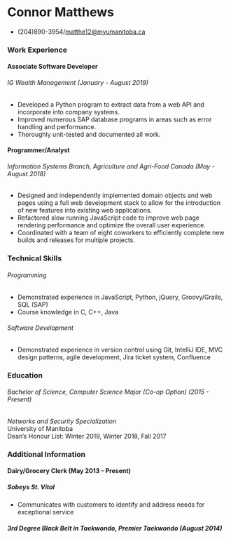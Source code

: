 # __Connor Matthews__
 - (204)890-3954/matthe12@myumanitoba.ca

### __Work Experience__
#### Associate Software Developer
###### IG Wealth Management (January - August 2019)
- Developed a Python program to extract data from a web API and incorporate into company
 systems.
- Improved numerous SAP database programs in areas such as error handling and performance.
- Thoroughly unit-tested and documented all work.

#### Programmer/Analyst
###### Information Systems Branch, Agriculture and Agri-Food Canada (May - August 2018)
- Designed and independently implemented domain objects and web pages using a full web
 development stack to allow for the introduction of new features into existing web applications.
- Refactored slow running JavaScript code to improve web page rendering performance and
 optimize the overall user experience.
- Coordinated with a team of eight coworkers to efficiently complete new builds and releases for
 multiple projects.
### __Technical Skills__

###### Programming
- Demonstrated experience in JavaScript, Python, jQuery, Groovy/Grails, SQL (SAP)
- Course knowledge in C, C++, Java

###### Software Development
- Demonstrated experience in version control using Git, IntelliJ IDE, MVC design patterns, agile development, Jira ticket system, Confluence

### __Education__
###### Bachelor of Science, Computer Science Major (Co-op Option) (2015 - Present)
*Networks and Security  Specialization*                                                              
University of Manitoba   
Dean’s Honour List: Winter 2019, Winter 2018, Fall 2017

### __Additional Information__
#### Dairy/Grocery Clerk (May 2013 - Present)
##### Sobeys St. Vital
- Communicates with customers to identify and address needs for exceptional service

##### 3rd Degree Black Belt in Taekwondo, Premier Taekwondo (August 2014)
